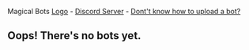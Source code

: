 Magical Bots [Logo](https://i.imgur.com/4kSku6V.png) - [Discord Server](https://discord.gg/n3pukdT) - [Dont't know how to upload a bot?](https://github.com/RetroPlayerYT/Magical-Bots/wiki/How-to-upload-a-Discord-Bot%3F)

## Oops! There's no bots yet.

